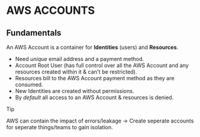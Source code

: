 <h1>AWS ACCOUNTS</h1>
<h2>Fundamentals</h2>
An AWS Account is a container for <b>Identities</b> (users) and <b>Resources</b>.

- Need <i>unique</i> email address and a payment method.
- Account Root User (has full control over all the AWS Account and any resources created within it & can't be restricted).
- Resources bill to the AWS Account payment method as they are consumed.
- New Identities are created without permissions.
- By <i>default</i> all access to an AWS Account & resources is denied.
> [!TIP]
> AWS can contain the impact of errors/leakage -> Create seperate accounts for seperate things/teams to gain isolation.
